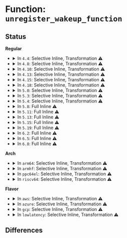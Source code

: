 # Function: <code>unregister_wakeup_function</code>

## Status
<b>Regular</b>
<ul>
<li>
<details>
<summary>In <code>4.4</code>: Selective Inline, Transformation ⚠️</summary>

**Collision:** Unique Static

**Inline:** Selective

**Transformation:** True

**Instances:**

```
In kernel/trace/trace_sched_wakeup.c (ffffffff81157230)
Location: kernel/trace/trace_sched_wakeup.c:149
Inline: True
Inline callers:
  - kernel/trace/trace_sched_wakeup.c:wakeup_flag_changed
  - kernel/trace/trace_sched_wakeup.c:wakeup_flag_changed
  - kernel/trace/trace_sched_wakeup.c:wakeup_tracer_reset
Direct callers:
  - kernel/trace/trace_sched_wakeup.c:wakeup_flag_changed
  - kernel/trace/trace_sched_wakeup.c:wakeup_flag_changed
  - kernel/trace/trace_sched_wakeup.c:wakeup_tracer_reset
```
**Symbols:**

```
ffffffff81157230-ffffffff81157257: unregister_wakeup_function.isra.6.part.7 (STB_LOCAL)
```
</details>
</li>
<li>
<details>
<summary>In <code>4.8</code>: Selective Inline, Transformation ⚠️</summary>

**Collision:** Unique Static

**Inline:** Selective

**Transformation:** True

**Instances:**

```
In kernel/trace/trace_sched_wakeup.c (ffffffff81162239)
Location: kernel/trace/trace_sched_wakeup.c:149
Inline: True
Inline callers:
  - kernel/trace/trace_sched_wakeup.c:wakeup_tracer_reset
  - kernel/trace/trace_sched_wakeup.c:wakeup_flag_changed
  - kernel/trace/trace_sched_wakeup.c:wakeup_flag_changed
Direct callers:
  - kernel/trace/trace_sched_wakeup.c:wakeup_tracer_reset
  - kernel/trace/trace_sched_wakeup.c:wakeup_flag_changed
  - kernel/trace/trace_sched_wakeup.c:wakeup_flag_changed
```
**Symbols:**

```
ffffffff81161ab0-ffffffff81161ad7: unregister_wakeup_function.isra.6.part.7 (STB_LOCAL)
```
</details>
</li>
<li>
<details>
<summary>In <code>4.10</code>: Selective Inline, Transformation ⚠️</summary>

**Collision:** Unique Static

**Inline:** Selective

**Transformation:** True

**Instances:**

```
In kernel/trace/trace_sched_wakeup.c (ffffffff8116cd99)
Location: kernel/trace/trace_sched_wakeup.c:149
Inline: True
Inline callers:
  - kernel/trace/trace_sched_wakeup.c:wakeup_tracer_reset
  - kernel/trace/trace_sched_wakeup.c:wakeup_flag_changed
  - kernel/trace/trace_sched_wakeup.c:wakeup_flag_changed
Direct callers:
  - kernel/trace/trace_sched_wakeup.c:wakeup_tracer_reset
  - kernel/trace/trace_sched_wakeup.c:wakeup_flag_changed
  - kernel/trace/trace_sched_wakeup.c:wakeup_flag_changed
```
**Symbols:**

```
ffffffff8116c610-ffffffff8116c637: unregister_wakeup_function.isra.6.part.7 (STB_LOCAL)
```
</details>
</li>
<li>
<details>
<summary>In <code>4.13</code>: Selective Inline, Transformation ⚠️</summary>

**Collision:** Unique Static

**Inline:** Selective

**Transformation:** True

**Instances:**

```
In kernel/trace/trace_sched_wakeup.c (ffffffff8116feb9)
Location: kernel/trace/trace_sched_wakeup.c:149
Inline: True
Inline callers:
  - kernel/trace/trace_sched_wakeup.c:wakeup_tracer_reset
  - kernel/trace/trace_sched_wakeup.c:wakeup_flag_changed
  - kernel/trace/trace_sched_wakeup.c:wakeup_flag_changed
Direct callers:
  - kernel/trace/trace_sched_wakeup.c:wakeup_tracer_reset
  - kernel/trace/trace_sched_wakeup.c:wakeup_flag_changed
  - kernel/trace/trace_sched_wakeup.c:wakeup_flag_changed
```
**Symbols:**

```
ffffffff8116f9b0-ffffffff8116f9d7: unregister_wakeup_function.isra.6.part.7 (STB_LOCAL)
```
</details>
</li>
<li>
<details>
<summary>In <code>4.15</code>: Selective Inline, Transformation ⚠️</summary>

**Collision:** Unique Static

**Inline:** Selective

**Transformation:** True

**Instances:**

```
In kernel/trace/trace_sched_wakeup.c (ffffffff8117d039)
Location: kernel/trace/trace_sched_wakeup.c:150
Inline: True
Inline callers:
  - kernel/trace/trace_sched_wakeup.c:wakeup_tracer_reset
  - kernel/trace/trace_sched_wakeup.c:wakeup_flag_changed
  - kernel/trace/trace_sched_wakeup.c:wakeup_flag_changed
Direct callers:
  - kernel/trace/trace_sched_wakeup.c:wakeup_tracer_reset
  - kernel/trace/trace_sched_wakeup.c:wakeup_flag_changed
  - kernel/trace/trace_sched_wakeup.c:wakeup_flag_changed
```
**Symbols:**

```
ffffffff8117caa0-ffffffff8117cac7: unregister_wakeup_function.isra.6.part.7 (STB_LOCAL)
```
</details>
</li>
<li>
<details>
<summary>In <code>4.18</code>: Selective Inline, Transformation ⚠️</summary>

**Collision:** Unique Static

**Inline:** Selective

**Transformation:** True

**Instances:**

```
In kernel/trace/trace_sched_wakeup.c (ffffffff8118c362)
Location: kernel/trace/trace_sched_wakeup.c:150
Inline: True
Inline callers:
  - kernel/trace/trace_sched_wakeup.c:wakeup_tracer_reset
  - kernel/trace/trace_sched_wakeup.c:wakeup_flag_changed
  - kernel/trace/trace_sched_wakeup.c:wakeup_flag_changed
Direct callers:
  - kernel/trace/trace_sched_wakeup.c:wakeup_tracer_reset
  - kernel/trace/trace_sched_wakeup.c:wakeup_flag_changed
  - kernel/trace/trace_sched_wakeup.c:wakeup_flag_changed
```
**Symbols:**

```
ffffffff8118bb10-ffffffff8118bb37: unregister_wakeup_function.isra.6.part.7 (STB_LOCAL)
```
</details>
</li>
<li>
<details>
<summary>In <code>5.0</code>: Selective Inline, Transformation ⚠️</summary>

**Collision:** Unique Static

**Inline:** Selective

**Transformation:** True

**Instances:**

```
In kernel/trace/trace_sched_wakeup.c (ffffffff81199ab2)
Location: kernel/trace/trace_sched_wakeup.c:249
Inline: True
Inline callers:
  - kernel/trace/trace_sched_wakeup.c:wakeup_tracer_reset
  - kernel/trace/trace_sched_wakeup.c:wakeup_flag_changed
  - kernel/trace/trace_sched_wakeup.c:wakeup_flag_changed
Direct callers:
  - kernel/trace/trace_sched_wakeup.c:wakeup_tracer_reset
  - kernel/trace/trace_sched_wakeup.c:wakeup_flag_changed
  - kernel/trace/trace_sched_wakeup.c:wakeup_flag_changed
```
**Symbols:**

```
ffffffff81199530-ffffffff8119955e: unregister_wakeup_function.isra.7.part.8 (STB_LOCAL)
```
</details>
</li>
<li>
<details>
<summary>In <code>5.3</code>: Selective Inline, Transformation ⚠️</summary>

**Collision:** Unique Static

**Inline:** Selective

**Transformation:** True

**Instances:**

```
In kernel/trace/trace_sched_wakeup.c (ffffffff811a76f1)
Location: kernel/trace/trace_sched_wakeup.c:252
Inline: True
Inline callers:
  - kernel/trace/trace_sched_wakeup.c:wakeup_tracer_reset
  - kernel/trace/trace_sched_wakeup.c:wakeup_flag_changed
  - kernel/trace/trace_sched_wakeup.c:wakeup_flag_changed
Direct callers:
  - kernel/trace/trace_sched_wakeup.c:wakeup_tracer_reset
  - kernel/trace/trace_sched_wakeup.c:wakeup_flag_changed
  - kernel/trace/trace_sched_wakeup.c:wakeup_flag_changed
```
**Symbols:**

```
ffffffff811a7150-ffffffff811a717e: unregister_wakeup_function.isra.0.part.0 (STB_LOCAL)
```
</details>
</li>
<li>
<details>
<summary>In <code>5.4</code>: Selective Inline, Transformation ⚠️</summary>

**Collision:** Unique Static

**Inline:** Selective

**Transformation:** True

**Instances:**

```
In kernel/trace/trace_sched_wakeup.c (ffffffff811b2ee1)
Location: kernel/trace/trace_sched_wakeup.c:252
Inline: True
Inline callers:
  - kernel/trace/trace_sched_wakeup.c:wakeup_tracer_reset
  - kernel/trace/trace_sched_wakeup.c:wakeup_flag_changed
  - kernel/trace/trace_sched_wakeup.c:wakeup_flag_changed
Direct callers:
  - kernel/trace/trace_sched_wakeup.c:wakeup_tracer_reset
  - kernel/trace/trace_sched_wakeup.c:wakeup_flag_changed
  - kernel/trace/trace_sched_wakeup.c:wakeup_flag_changed
```
**Symbols:**

```
ffffffff811b2940-ffffffff811b296e: unregister_wakeup_function.isra.0.part.0 (STB_LOCAL)
```
</details>
</li>
<li>
<details>
<summary>In <code>5.8</code>: Full Inline ⚠️</summary>

**Collision:** Unique Static

**Inline:** Full

**Transformation:** False

**Instances:**

```
In kernel/trace/trace_sched_wakeup.c (ffffffff811cb391)
Location: kernel/trace/trace_sched_wakeup.c:252
Inline: True
Inline callers:
  - kernel/trace/trace_sched_wakeup.c:wakeup_tracer_reset
  - kernel/trace/trace_sched_wakeup.c:wakeup_tracer_reset
  - kernel/trace/trace_sched_wakeup.c:wakeup_flag_changed
  - kernel/trace/trace_sched_wakeup.c:wakeup_flag_changed
  - kernel/trace/trace_sched_wakeup.c:wakeup_flag_changed
  - kernel/trace/trace_sched_wakeup.c:wakeup_flag_changed
```
</details>
</li>
<li>
<details>
<summary>In <code>5.11</code>: Full Inline ⚠️</summary>

**Collision:** Unique Static

**Inline:** Full

**Transformation:** False

**Instances:**

```
In kernel/trace/trace_sched_wakeup.c (ffffffff811c8a71)
Location: kernel/trace/trace_sched_wakeup.c:252
Inline: True
Inline callers:
  - kernel/trace/trace_sched_wakeup.c:wakeup_tracer_reset
  - kernel/trace/trace_sched_wakeup.c:wakeup_tracer_reset
  - kernel/trace/trace_sched_wakeup.c:wakeup_flag_changed
  - kernel/trace/trace_sched_wakeup.c:wakeup_flag_changed
  - kernel/trace/trace_sched_wakeup.c:wakeup_flag_changed
  - kernel/trace/trace_sched_wakeup.c:wakeup_flag_changed
```
</details>
</li>
<li>
<details>
<summary>In <code>5.13</code>: Full Inline ⚠️</summary>

**Collision:** Unique Static

**Inline:** Full

**Transformation:** False

**Instances:**

```
In kernel/trace/trace_sched_wakeup.c (ffffffff811ca0b1)
Location: kernel/trace/trace_sched_wakeup.c:249
Inline: True
Inline callers:
  - kernel/trace/trace_sched_wakeup.c:wakeup_tracer_reset
  - kernel/trace/trace_sched_wakeup.c:wakeup_tracer_reset
  - kernel/trace/trace_sched_wakeup.c:wakeup_flag_changed
  - kernel/trace/trace_sched_wakeup.c:wakeup_flag_changed
  - kernel/trace/trace_sched_wakeup.c:wakeup_flag_changed
  - kernel/trace/trace_sched_wakeup.c:wakeup_flag_changed
```
</details>
</li>
<li>
<details>
<summary>In <code>5.15</code>: Full Inline ⚠️</summary>

**Collision:** Unique Static

**Inline:** Full

**Transformation:** False

**Instances:**

```
In kernel/trace/trace_sched_wakeup.c (ffffffff811f5e90)
Location: kernel/trace/trace_sched_wakeup.c:249
Inline: True
Inline callers:
  - kernel/trace/trace_sched_wakeup.c:wakeup_tracer_reset
  - kernel/trace/trace_sched_wakeup.c:wakeup_tracer_reset
  - kernel/trace/trace_sched_wakeup.c:wakeup_flag_changed
  - kernel/trace/trace_sched_wakeup.c:wakeup_flag_changed
  - kernel/trace/trace_sched_wakeup.c:wakeup_flag_changed
  - kernel/trace/trace_sched_wakeup.c:wakeup_flag_changed
```
</details>
</li>
<li>
<details>
<summary>In <code>5.19</code>: Full Inline ⚠️</summary>

**Collision:** Unique Static

**Inline:** Full

**Transformation:** False

**Instances:**

```
In kernel/trace/trace_sched_wakeup.c (ffffffff8122f461)
Location: kernel/trace/trace_sched_wakeup.c:249
Inline: True
Inline callers:
  - kernel/trace/trace_sched_wakeup.c:wakeup_tracer_reset
  - kernel/trace/trace_sched_wakeup.c:wakeup_tracer_reset
  - kernel/trace/trace_sched_wakeup.c:wakeup_flag_changed
  - kernel/trace/trace_sched_wakeup.c:wakeup_flag_changed
  - kernel/trace/trace_sched_wakeup.c:wakeup_flag_changed
  - kernel/trace/trace_sched_wakeup.c:wakeup_flag_changed
```
</details>
</li>
<li>
<details>
<summary>In <code>6.2</code>: Full Inline ⚠️</summary>

**Collision:** Unique Static

**Inline:** Full

**Transformation:** False

**Instances:**

```
In kernel/trace/trace_sched_wakeup.c (ffffffff8127b5a1)
Location: kernel/trace/trace_sched_wakeup.c:249
Inline: True
Inline callers:
  - kernel/trace/trace_sched_wakeup.c:wakeup_tracer_reset
  - kernel/trace/trace_sched_wakeup.c:wakeup_tracer_reset
  - kernel/trace/trace_sched_wakeup.c:wakeup_flag_changed
  - kernel/trace/trace_sched_wakeup.c:wakeup_flag_changed
  - kernel/trace/trace_sched_wakeup.c:wakeup_flag_changed
  - kernel/trace/trace_sched_wakeup.c:wakeup_flag_changed
```
</details>
</li>
<li>
<details>
<summary>In <code>6.5</code>: Full Inline ⚠️</summary>

**Collision:** Unique Static

**Inline:** Full

**Transformation:** False

**Instances:**

```
In kernel/trace/trace_sched_wakeup.c (ffffffff812930c1)
Location: kernel/trace/trace_sched_wakeup.c:251
Inline: True
Inline callers:
  - kernel/trace/trace_sched_wakeup.c:wakeup_tracer_reset
  - kernel/trace/trace_sched_wakeup.c:wakeup_tracer_reset
  - kernel/trace/trace_sched_wakeup.c:wakeup_flag_changed
  - kernel/trace/trace_sched_wakeup.c:wakeup_flag_changed
  - kernel/trace/trace_sched_wakeup.c:wakeup_flag_changed
  - kernel/trace/trace_sched_wakeup.c:wakeup_flag_changed
```
</details>
</li>
<li>
<details>
<summary>In <code>6.8</code>: Full Inline ⚠️</summary>

**Collision:** Unique Static

**Inline:** Full

**Transformation:** False

**Instances:**

```
In kernel/trace/trace_sched_wakeup.c (ffffffff812aebf1)
Location: kernel/trace/trace_sched_wakeup.c:251
Inline: True
Inline callers:
  - kernel/trace/trace_sched_wakeup.c:wakeup_tracer_reset
  - kernel/trace/trace_sched_wakeup.c:wakeup_tracer_reset
  - kernel/trace/trace_sched_wakeup.c:wakeup_flag_changed
  - kernel/trace/trace_sched_wakeup.c:wakeup_flag_changed
  - kernel/trace/trace_sched_wakeup.c:wakeup_flag_changed
  - kernel/trace/trace_sched_wakeup.c:wakeup_flag_changed
```
</details>
</li>
</ul>
<b>Arch</b>
<ul>
<li>
<details>
<summary>In <code>arm64</code>: Selective Inline, Transformation ⚠️</summary>

**Collision:** Unique Static

**Inline:** Selective

**Transformation:** True

**Instances:**

```
In kernel/trace/trace_sched_wakeup.c (ffff800010230c00)
Location: kernel/trace/trace_sched_wakeup.c:252
Inline: True
Inline callers:
  - kernel/trace/trace_sched_wakeup.c:wakeup_tracer_reset
  - kernel/trace/trace_sched_wakeup.c:wakeup_flag_changed
  - kernel/trace/trace_sched_wakeup.c:wakeup_flag_changed
Direct callers:
  - kernel/trace/trace_sched_wakeup.c:wakeup_tracer_reset
  - kernel/trace/trace_sched_wakeup.c:wakeup_flag_changed
  - kernel/trace/trace_sched_wakeup.c:wakeup_flag_changed
```
**Symbols:**

```
ffff800010230560-ffff8000102305a0: unregister_wakeup_function.isra.0.part.0 (STB_LOCAL)
```
</details>
</li>
<li>
<details>
<summary>In <code>armhf</code>: Selective Inline, Transformation ⚠️</summary>

**Collision:** Unique Static

**Inline:** Selective

**Transformation:** True

**Instances:**

```
In kernel/trace/trace_sched_wakeup.c (c046cc2c)
Location: kernel/trace/trace_sched_wakeup.c:252
Inline: True
Inline callers:
  - kernel/trace/trace_sched_wakeup.c:wakeup_tracer_reset
  - kernel/trace/trace_sched_wakeup.c:wakeup_flag_changed
  - kernel/trace/trace_sched_wakeup.c:wakeup_flag_changed
Direct callers:
  - kernel/trace/trace_sched_wakeup.c:wakeup_tracer_reset
  - kernel/trace/trace_sched_wakeup.c:wakeup_flag_changed
  - kernel/trace/trace_sched_wakeup.c:wakeup_flag_changed
```
**Symbols:**

```
c046c594-c046c5d4: unregister_wakeup_function.part.0 (STB_LOCAL)
```
</details>
</li>
<li>
<details>
<summary>In <code>ppc64el</code>: Selective Inline, Transformation ⚠️</summary>

**Collision:** Unique Static

**Inline:** Selective

**Transformation:** True

**Instances:**

```
In kernel/trace/trace_sched_wakeup.c (c0000000002bb478)
Location: kernel/trace/trace_sched_wakeup.c:252
Inline: True
Inline callers:
  - kernel/trace/trace_sched_wakeup.c:wakeup_tracer_reset
  - kernel/trace/trace_sched_wakeup.c:wakeup_flag_changed
  - kernel/trace/trace_sched_wakeup.c:wakeup_flag_changed
Direct callers:
  - kernel/trace/trace_sched_wakeup.c:wakeup_tracer_reset
  - kernel/trace/trace_sched_wakeup.c:wakeup_flag_changed
  - kernel/trace/trace_sched_wakeup.c:wakeup_flag_changed
```
**Symbols:**

```
c0000000002baab0-c0000000002bab28: unregister_wakeup_function.part.0 (STB_LOCAL)
```
</details>
</li>
<li>
<details>
<summary>In <code>riscv64</code>: Selective Inline, Transformation ⚠️</summary>

**Collision:** Unique Static

**Inline:** Selective

**Transformation:** True

**Instances:**

```
In kernel/trace/trace_sched_wakeup.c (ffffffe000188984)
Location: kernel/trace/trace_sched_wakeup.c:252
Inline: True
Inline callers:
  - kernel/trace/trace_sched_wakeup.c:wakeup_tracer_reset
  - kernel/trace/trace_sched_wakeup.c:wakeup_flag_changed
  - kernel/trace/trace_sched_wakeup.c:wakeup_flag_changed
Direct callers:
  - kernel/trace/trace_sched_wakeup.c:wakeup_tracer_reset
  - kernel/trace/trace_sched_wakeup.c:wakeup_flag_changed
  - kernel/trace/trace_sched_wakeup.c:wakeup_flag_changed
```
**Symbols:**

```
ffffffe000188742-ffffffe00018878c: unregister_wakeup_function.part.0 (STB_LOCAL)
```
</details>
</li>
</ul>
<b>Flavor</b>
<ul>
<li>
<details>
<summary>In <code>aws</code>: Selective Inline, Transformation ⚠️</summary>

**Collision:** Unique Static

**Inline:** Selective

**Transformation:** True

**Instances:**

```
In kernel/trace/trace_sched_wakeup.c (ffffffff811ab501)
Location: kernel/trace/trace_sched_wakeup.c:252
Inline: True
Inline callers:
  - kernel/trace/trace_sched_wakeup.c:wakeup_tracer_reset
  - kernel/trace/trace_sched_wakeup.c:wakeup_flag_changed
  - kernel/trace/trace_sched_wakeup.c:wakeup_flag_changed
Direct callers:
  - kernel/trace/trace_sched_wakeup.c:wakeup_tracer_reset
  - kernel/trace/trace_sched_wakeup.c:wakeup_flag_changed
  - kernel/trace/trace_sched_wakeup.c:wakeup_flag_changed
```
**Symbols:**

```
ffffffff811aaf60-ffffffff811aaf8e: unregister_wakeup_function.isra.0.part.0 (STB_LOCAL)
```
</details>
</li>
<li>
<details>
<summary>In <code>azure</code>: Selective Inline, Transformation ⚠️</summary>

**Collision:** Unique Static

**Inline:** Selective

**Transformation:** True

**Instances:**

```
In kernel/trace/trace_sched_wakeup.c (ffffffff8119e0b1)
Location: kernel/trace/trace_sched_wakeup.c:252
Inline: True
Inline callers:
  - kernel/trace/trace_sched_wakeup.c:wakeup_tracer_reset
  - kernel/trace/trace_sched_wakeup.c:wakeup_flag_changed
  - kernel/trace/trace_sched_wakeup.c:wakeup_flag_changed
Direct callers:
  - kernel/trace/trace_sched_wakeup.c:wakeup_tracer_reset
  - kernel/trace/trace_sched_wakeup.c:wakeup_flag_changed
  - kernel/trace/trace_sched_wakeup.c:wakeup_flag_changed
```
**Symbols:**

```
ffffffff8119de80-ffffffff8119deae: unregister_wakeup_function.isra.0.part.0 (STB_LOCAL)
```
</details>
</li>
<li>
<details>
<summary>In <code>gcp</code>: Selective Inline, Transformation ⚠️</summary>

**Collision:** Unique Static

**Inline:** Selective

**Transformation:** True

**Instances:**

```
In kernel/trace/trace_sched_wakeup.c (ffffffff811a92d1)
Location: kernel/trace/trace_sched_wakeup.c:252
Inline: True
Inline callers:
  - kernel/trace/trace_sched_wakeup.c:wakeup_tracer_reset
  - kernel/trace/trace_sched_wakeup.c:wakeup_flag_changed
  - kernel/trace/trace_sched_wakeup.c:wakeup_flag_changed
Direct callers:
  - kernel/trace/trace_sched_wakeup.c:wakeup_tracer_reset
  - kernel/trace/trace_sched_wakeup.c:wakeup_flag_changed
  - kernel/trace/trace_sched_wakeup.c:wakeup_flag_changed
```
**Symbols:**

```
ffffffff811a8d30-ffffffff811a8d5e: unregister_wakeup_function.isra.0.part.0 (STB_LOCAL)
```
</details>
</li>
<li>
<details>
<summary>In <code>lowlatency</code>: Selective Inline, Transformation ⚠️</summary>

**Collision:** Unique Static

**Inline:** Selective

**Transformation:** True

**Instances:**

```
In kernel/trace/trace_sched_wakeup.c (ffffffff811b7111)
Location: kernel/trace/trace_sched_wakeup.c:252
Inline: True
Inline callers:
  - kernel/trace/trace_sched_wakeup.c:wakeup_tracer_reset
  - kernel/trace/trace_sched_wakeup.c:wakeup_flag_changed
  - kernel/trace/trace_sched_wakeup.c:wakeup_flag_changed
Direct callers:
  - kernel/trace/trace_sched_wakeup.c:wakeup_tracer_reset
  - kernel/trace/trace_sched_wakeup.c:wakeup_flag_changed
  - kernel/trace/trace_sched_wakeup.c:wakeup_flag_changed
```
**Symbols:**

```
ffffffff811b6b70-ffffffff811b6b9e: unregister_wakeup_function.isra.0.part.0 (STB_LOCAL)
```
</details>
</li>
</ul>

## Differences
